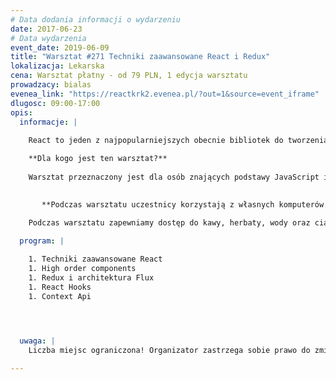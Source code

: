 ```yaml
---
# Data dodania informacji o wydarzeniu
date: 2017-06-23
# Data wydarzenia
event_date: 2019-06-09
title: "Warsztat #271 Techniki zaawansowane React i Redux"
lokalizacja: Lekarska
cena: Warsztat płatny - od 79 PLN, 1 edycja warsztatu
prowadzacy: bialas
evenea_link: "https://reactkrk2.evenea.pl/?out=1&source=event_iframe"
dlugosc: 09:00-17:00
opis:
  informacje: |
    
    React to jeden z najpopularniejszych obecnie bibliotek do tworzenia warstwy widoku aplikacji. Umożliwia tworzenie aplikacji w sposób prosty i przyjazny dla developera. Na szkoleniu zapoznamy się z zaawansowanymi technikami pracy, wzorcami projektowymi i praktykami w obszarze tej biblioteki. 

    **Dla kogo jest ten warsztat?**
    
    Warsztat przeznaczony jest dla osób znających podstawy JavaScript i React JS.
 

       **Podczas warsztatu uczestnicy korzystają z własnych komputerów.**
    
    Podczas warsztatu zapewniamy dostęp do kawy, herbaty, wody oraz ciastek. W porze obiadowej zapewniamy pizzę w wersji mięsnej lub wegatariańskiej.

  program: |

    1. Techniki zaawansowane React
    1. High order components
    1. Redux i architektura Flux
    1. React Hooks
    1. Context Api 


    

  uwaga: |
    Liczba miejsc ograniczona! Organizator zastrzega sobie prawo do zmiany lokalizacji wydarzenia oraz jego odwołania w przypadku niezgłoszenia się minimalnej liczby uczestników.

---
```

